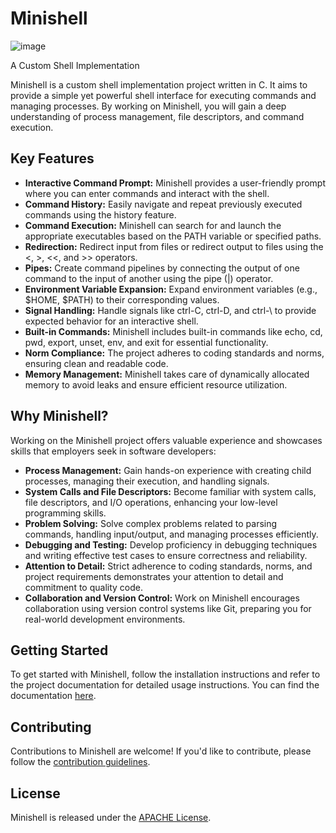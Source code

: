 # Minishell

![image](https://github.com/abaiao-r/minishell/assets/118570346/43f7b006-2c03-40f4-8b7c-83756b38c6aa)

A Custom Shell Implementation

Minishell is a custom shell implementation project written in C. It aims to provide a simple yet powerful shell interface for executing commands and managing processes. By working on Minishell, you will gain a deep understanding of process management, file descriptors, and command execution.

## Key Features

- **Interactive Command Prompt:** Minishell provides a user-friendly prompt where you can enter commands and interact with the shell.
- **Command History:** Easily navigate and repeat previously executed commands using the history feature.
- **Command Execution:** Minishell can search for and launch the appropriate executables based on the PATH variable or specified paths.
- **Redirection:** Redirect input from files or redirect output to files using the <, >, <<, and >> operators.
- **Pipes:** Create command pipelines by connecting the output of one command to the input of another using the pipe (|) operator.
- **Environment Variable Expansion:** Expand environment variables (e.g., $HOME, $PATH) to their corresponding values.
- **Signal Handling:** Handle signals like ctrl-C, ctrl-D, and ctrl-\ to provide expected behavior for an interactive shell.
- **Built-in Commands:** Minishell includes built-in commands like echo, cd, pwd, export, unset, env, and exit for essential functionality.
- **Norm Compliance:** The project adheres to coding standards and norms, ensuring clean and readable code.
- **Memory Management:** Minishell takes care of dynamically allocated memory to avoid leaks and ensure efficient resource utilization.

## Why Minishell?

Working on the Minishell project offers valuable experience and showcases skills that employers seek in software developers:

- **Process Management:** Gain hands-on experience with creating child processes, managing their execution, and handling signals.
- **System Calls and File Descriptors:** Become familiar with system calls, file descriptors, and I/O operations, enhancing your low-level programming skills.
- **Problem Solving:** Solve complex problems related to parsing commands, handling input/output, and managing processes efficiently.
- **Debugging and Testing:** Develop proficiency in debugging techniques and writing effective test cases to ensure correctness and reliability.
- **Attention to Detail:** Strict adherence to coding standards, norms, and project requirements demonstrates your attention to detail and commitment to quality code.
- **Collaboration and Version Control:** Work on Minishell encourages collaboration using version control systems like Git, preparing you for real-world development environments.

## Getting Started

To get started with Minishell, follow the installation instructions and refer to the project documentation for detailed usage instructions. You can find the documentation [here](/documentation.md).

## Contributing

Contributions to Minishell are welcome! If you'd like to contribute, please follow the [contribution guidelines](/path/to/contributing.md).

## License

Minishell is released under the [APACHE License](/LICENSE.txt).


